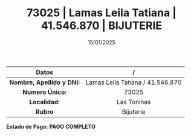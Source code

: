 ﻿---
title: 73025 | Lamas Leila Tatiana | 41.546.870 | BIJUTERIE
date: 15/01/2025
draft: false
tags: ['las-toninas', 'titular', 'bijuterie']
---

|          **Datos**          |  /  |
|:---------------------------:|:---:|
| **Nombre, Apellido y DNI:** | Lamas Leila Tatiana / 41.546.870 |
|      **Numero Único:**      | 73025 |
|        **Localidad:**       | Las Toninas |
|          **Rubro**          | Bijuterie |

**Estado de Pago:** **PAGO COMPLETO**
